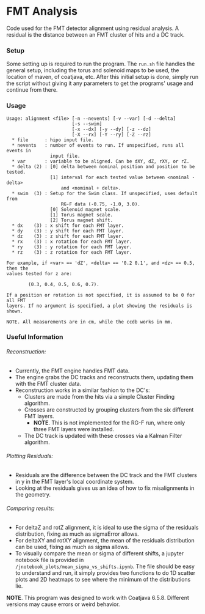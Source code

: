 # FMT Analysis
Code used for the FMT detector alignment using residual analysis. A residual is the distance between an FMT cluster of hits and a DC track.

### Setup
Some setting up is required to run the program. The `run.sh` file handles the general setup, including the torus and solenoid maps to be used, the location of maven, of coatjava, etc. After this initial setup is done, simply run the script without giving it any parameters to get the programs' usage and continue from there.

### Usage
```
Usage: alignment <file> [-n --nevents] [-v --var] [-d --delta]
                        [-s --swim]
                        [-x --dx] [-y --dy] [-z --dz]
                        [-X --rx] [-Y --ry] [-Z --rz]
  * file      : hipo input file.
  * nevents   : number of events to run. If unspecified, runs all events in
                input file.
  * var       : variable to be aligned. Can be dXY, dZ, rXY, or rZ.
  * delta (2) : [0] delta between nominal position and position to be tested.
                [1] interval for each tested value between <nominal - delta>
                    and <nominal + delta>.
  * swim  (3) : Setup for the Swim class. If unspecified, uses default from
                    RG-F data (-0.75, -1.0, 3.0).
                [0] Solenoid magnet scale.
                [1] Torus magnet scale.
                [2] Torus magnet shift.
  * dx    (3) : x shift for each FMT layer.
  * dy    (3) : y shift for each FMT layer.
  * dz    (3) : z shift for each FMT layer.
  * rx    (3) : x rotation for each FMT layer.
  * ry    (3) : y rotation for each FMT layer.
  * rz    (3) : z rotation for each FMT layer.

For example, if <var> == 'dZ', <delta> == '0.2 0.1', and <dz> == 0.5, then the
values tested for z are:

        (0.3, 0.4, 0.5, 0.6, 0.7).

If a position or rotation is not specified, it is assumed to be 0 for all FMT
layers. If no argument is specified, a plot showing the residuals is shown.

NOTE. All measurements are in cm, while the ccdb works in mm.
```

### Useful Information
###### Reconstruction:
* Currently, the FMT engine handles FMT data.
* The engine grabs the DC tracks and reconstructs them, updating them with the FMT cluster data.
* Reconstruction works in a similar fashion to the DC's:
    * Clusters are made from the hits via a simple Cluster Finding algorithm.
    * Crosses are constructed by grouping clusters from the six different FMT layers.
        * **NOTE**. This is not implemented for the RG-F run, where only three FMT layers were installed.
    * The DC track is updated with these crosses via a Kalman Filter algorithm.

###### Plotting Residuals:
* Residuals are the difference between the DC track and the FMT clusters in y in the FMT layer's local coordinate system.
* Looking at the residuals gives us an idea of how to fix misalignments in the geometry.

###### Comparing results:
* For deltaZ and rotZ alignment, it is ideal to use the sigma of the residuals distribution, fixing as much as sigmaError allows.
* For deltaXY and rotXY alignment, the mean of the residuals distribution can be used, fixing as much as sigma allows.
* To visually compare the mean or sigma of different shifts, a jupyter notebook file is provided in `/jnotebook_plots/mean_sigma_vs_shifts.ipynb`. The file should be easy to understand and run, it simply provides two functions to do 1D scatter plots and 2D heatmaps to see where the minimum of the distributions lie.

**NOTE**. This program was designed to work with Coatjava 6.5.8. Different versions may cause errors or weird behavior.
